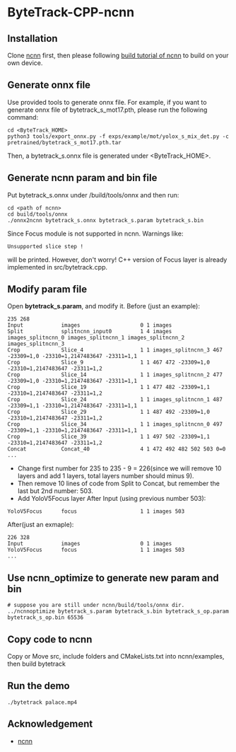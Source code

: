 # ByteTrack-CPP-ncnn

## Installation

Clone [ncnn](https://github.com/Tencent/ncnn) first, then please following [build tutorial of ncnn](https://github.com/Tencent/ncnn/wiki/how-to-build) to build on your own device.

## Generate onnx file
Use provided tools to generate onnx file.
For example, if you want to generate onnx file of bytetrack_s_mot17.pth, please run the following command:
```shell
cd <ByteTrack_HOME>
python3 tools/export_onnx.py -f exps/example/mot/yolox_s_mix_det.py -c pretrained/bytetrack_s_mot17.pth.tar
```
Then, a bytetrack_s.onnx file is generated under <ByteTrack_HOME>.

## Generate ncnn param and bin file
Put bytetrack_s.onnx under <path of ncnn>/build/tools/onnx and then run: 

```shell
cd <path of ncnn>
cd build/tools/onnx
./onnx2ncnn bytetrack_s.onnx bytetrack_s.param bytetrack_s.bin
```

Since Focus module is not supported in ncnn. Warnings like:
```shell
Unsupported slice step ! 
```
will be printed. However, don't  worry!  C++ version of Focus layer is already implemented in src/bytetrack.cpp.
  
## Modify param file
Open **bytetrack_s.param**, and modify it.
Before (just an example):
```
235 268
Input            images                   0 1 images
Split            splitncnn_input0         1 4 images images_splitncnn_0 images_splitncnn_1 images_splitncnn_2 images_splitncnn_3
Crop             Slice_4                  1 1 images_splitncnn_3 467 -23309=1,0 -23310=1,2147483647 -23311=1,1
Crop             Slice_9                  1 1 467 472 -23309=1,0 -23310=1,2147483647 -23311=1,2
Crop             Slice_14                 1 1 images_splitncnn_2 477 -23309=1,0 -23310=1,2147483647 -23311=1,1
Crop             Slice_19                 1 1 477 482 -23309=1,1 -23310=1,2147483647 -23311=1,2
Crop             Slice_24                 1 1 images_splitncnn_1 487 -23309=1,1 -23310=1,2147483647 -23311=1,1
Crop             Slice_29                 1 1 487 492 -23309=1,0 -23310=1,2147483647 -23311=1,2
Crop             Slice_34                 1 1 images_splitncnn_0 497 -23309=1,1 -23310=1,2147483647 -23311=1,1
Crop             Slice_39                 1 1 497 502 -23309=1,1 -23310=1,2147483647 -23311=1,2
Concat           Concat_40                4 1 472 492 482 502 503 0=0
...
```
* Change first number for 235 to 235 - 9 = 226(since we will remove 10 layers and add 1 layers, total layers number should minus 9). 
* Then remove 10 lines of code from Split to Concat, but remember the last but 2nd number: 503.
* Add YoloV5Focus layer After Input (using previous number 503):
```
YoloV5Focus      focus                    1 1 images 503
```
After(just an exmaple):
```
226 328
Input            images                   0 1 images
YoloV5Focus      focus                    1 1 images 503
...
```

## Use ncnn_optimize to generate new param and bin
```shell
# suppose you are still under ncnn/build/tools/onnx dir.
../ncnnoptimize bytetrack_s.param bytetrack_s.bin bytetrack_s_op.param bytetrack_s_op.bin 65536
```

## Copy code to ncnn
Copy or Move src, include folders and CMakeLists.txt into ncnn/examples, then build bytetrack

## Run the demo
```shell
./bytetrack palace.mp4
```

## Acknowledgement

* [ncnn](https://github.com/Tencent/ncnn)
